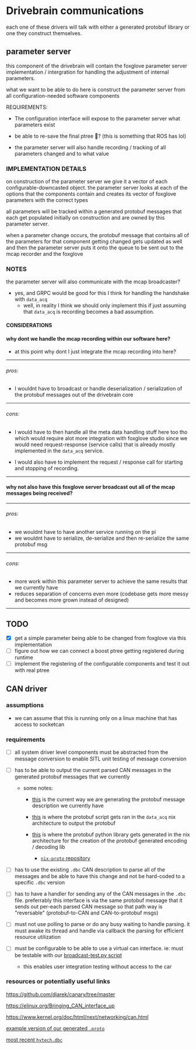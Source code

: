 # Drivebrain communications

each one of these drivers will talk with either a generated protobuf library or one they construct themselves.

## parameter server

this component of the drivebrain will contain the foxglove parameter server implementation / intergration for handling the adjustment of internal parameters.

what we want to be able to do here is construct the parameter server from all configuration-needed software components

REQUIREMENTS:

- The configuration interface will expose to the parameter server what parameters exist 

- be able to re-save the final ptree :brain:? (this is something that ROS has lol)

- the parameter server will also handle recording / tracking of all parameters changed and to what value

### IMPLEMENTATION DETAILS

on construction of the parameter server we give it a vector of each configurable-downcasted object. the parameter server looks at each of the options that the components contain and creates its vector of foxglove parameters with the correct types

all parameters will be tracked within a generated protobuf messages that each get populated initially on construction and are owned by this parameter server.

when a parameter change occurs, the protobuf message that contains all of the parameters for that component getting changed gets updated as well and then the parameter server puts it onto the queue to be sent out to the mcap recorder and the foxglove 

### NOTES
the parameter server will also communicate with the mcap broadcaster? 
- yes, and GRPC would be good for this I think for handling the handshake with `data_acq` 
    - well, in reality I think we should only implement this if just assuming that `data_acq` is recording becomes a bad assumption. 
    
#### CONSIDERATIONS 

#### why dont we handle the mcap recording within our software here?
- at this point why dont I just integrate the mcap recording into here?


-------
###### pros:
- I wouldnt have to broadcast or handle deserialization / serialization of the protobuf messages out of the drivebrain core

-------
###### cons:  
- I would have to then handle all the meta data handling stuff here too tho which would require alot more integration with foxglove studio since we would need request-response (service calls) that is already mostly implemented in the `data_acq` service. 
       
- I would also have to implement the request / response call for starting and stopping of recording.
-------


#### why not also have this foxglove server broadcast out all of the mcap messages being received?

-------
###### pros:
- we wouldnt have to have another service running on the pi
- we wouldnt have to serialize, de-serialize and then re-serialize the same protobuf msg 

-------
###### cons:  
- more work within this parameter server to achieve the same results that we currently have
- reduces separation of concerns even more (codebase gets more messy and becomes more grown instead of designed)


-------

## TODO
- [x] get a simple parameter being able to be changed from foxglove via this implementation
- [ ] figure out how we can connect a boost ptree getting registered during runtime 
- [ ] implement the registering of the configurable components and test it out with real ptree

## CAN driver

### assumptions
- we can assume that this is running only on a linux machine that has access to socketcan 


### requirements

- [ ] all system driver level components must be abstracted from the message conversion to enable SITL unit testing of message conversion

- [ ] has to be able to output the current parsed CAN messages in the generated protobuf messages that we currently

    - some notes:
        - [this](https://github.com/hytech-racing/data_acq/blob/master/py_dbc_proto_gen/dbc_to_proto.py) is the current way we are generating the protobuf message description we currently have

        - [this](https://github.com/hytech-racing/data_acq/blob/master/dbc_proto_bin_gen.nix#L13) is where the protobuf script gets ran in the `data_acq` nix architecture to output the protobuf

        - [this](https://github.com/hytech-racing/data_acq/blob/master/flake.nix#L65) is where the protobuf python library gets generated in the nix architecture for the creation of the protobuf generated encoding / decoding lib
            - [`nix-proto` repository](https://github.com/notalltim/nix-proto)

    
- [ ] has to use the existing `.dbc` CAN description to parse all of the messages and be able to have this change and not be hard-coded to a specific `.dbc` version 

- [ ] has to have a handler for sending any of the CAN messages in the `.dbc` file. preferrably this interface is via the same protobuf message that it sends out per-each parsed CAN message so that path way is "reversable" (protobuf-to-CAN and CAN-to-protobuf msgs)

- [ ] must not use polling to parse or do any busy waiting to handle parsing. it must awake its thread and handle via callback the parsing for efficient resource utilization

- [ ] must be configurable to be able to use a virtual can interface. ie: must be testable with our [broadcast-test.py script](https://github.com/hytech-racing/data_acq/blob/master/py_data_acq/broadcast-test.py)

    - this enables user integration testing without access to the car

### resources or potentially useful links

https://github.com/djarek/canary/tree/master

https://elinux.org/Bringing_CAN_interface_up

https://www.kernel.org/doc/html/next/networking/can.html

[example version of our generated `.proto`](https://github.com/hytech-racing/data_acq/releases/download/2024-04-27T00_26_50/hytech.proto)

[most recent `hytech.dbc`](https://github.com/hytech-racing/HT_CAN/releases/download/109/hytech.dbc)
